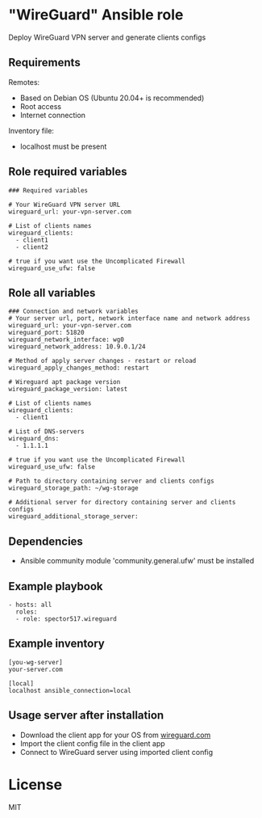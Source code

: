 # "WireGuard" Ansible role

Deploy WireGuard VPN server and generate clients configs

## Requirements

Remotes:
- Based on Debian OS (Ubuntu 20.04+ is recommended)
- Root access
- Internet connection

Inventory file:
- localhost must be present

## Role required variables
```
### Required variables

# Your WireGuard VPN server URL
wireguard_url: your-vpn-server.com

# List of clients names
wireguard_clients:
  - client1
  - client2

# true if you want use the Uncomplicated Firewall
wireguard_use_ufw: false
```

## Role all variables
```
### Connection and network variables
# Your server url, port, network interface name and network address
wireguard_url: your-vpn-server.com
wireguard_port: 51820
wireguard_network_interface: wg0
wireguard_network_address: 10.9.0.1/24

# Method of apply server changes - restart or reload
wireguard_apply_changes_method: restart

# Wireguard apt package version
wireguard_package_version: latest

# List of clients names
wireguard_clients:
  - client1

# List of DNS-servers
wireguard_dns:
  - 1.1.1.1

# true if you want use the Uncomplicated Firewall
wireguard_use_ufw: false

# Path to directory containing server and clients configs
wireguard_storage_path: ~/wg-storage

# Additional server for directory containing server and clients configs
wireguard_additional_storage_server:
```

## Dependencies

- Ansible community module 'community.general.ufw' must be installed

## Example playbook

```
- hosts: all
  roles:
  - role: spector517.wireguard
```

## Example inventory

```
[you-wg-server]
your-server.com

[local]
localhost ansible_connection=local
```

## Usage server after installation

- Download the client app for your OS from [wireguard.com](https://www.wireguard.com/install/)
- Import the client config file in the client app
- Connect to WireGuard server using imported client config

# License

MIT
